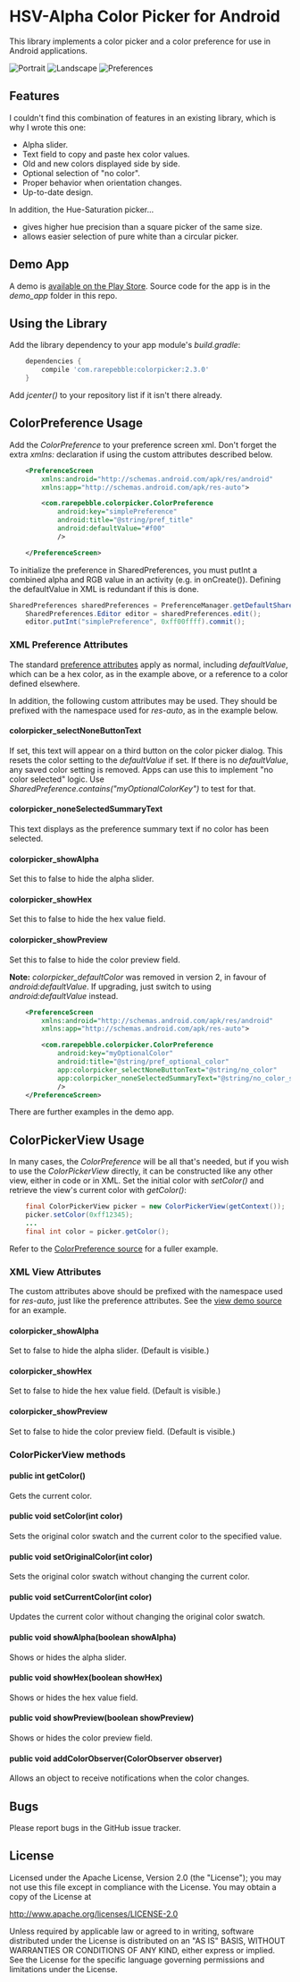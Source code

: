 # HSV-Alpha Color Picker for Android

This library implements a color picker and a color preference for use in Android applications.

![Portrait](docs/portrait.png) ![Landscape](docs/landscape.png) ![Preferences](docs/preference.png)

## Features

I couldn't find this combination of features in an existing library, which is why I wrote this one:

* Alpha slider.
* Text field to copy and paste hex color values.
* Old and new colors displayed side by side.
* Optional selection of "no color".
* Proper behavior when orientation changes.
* Up-to-date design.

In addition, the Hue-Saturation picker...

* gives higher hue precision than a square picker of the same size.
* allows easier selection of pure white than a circular picker.

## Demo App

A demo is [available on the Play Store](https://play.google.com/store/apps/details?id=com.rarepebble.colorpickerdemo).
Source code for the app is in the *demo_app* folder in this repo.

## Using the Library

Add the library dependency to your app module's *build.gradle*:

```groovy
    dependencies {
        compile 'com.rarepebble:colorpicker:2.3.0'
    }
```
Add *jcenter()* to your repository list if it isn't there already.

## ColorPreference Usage

Add the *ColorPreference* to your preference screen xml. Don't forget the extra *xmlns:*
declaration if using the custom attributes described below.

```xml
    <PreferenceScreen
        xmlns:android="http://schemas.android.com/apk/res/android"
        xmlns:app="http://schemas.android.com/apk/res-auto">

        <com.rarepebble.colorpicker.ColorPreference
            android:key="simplePreference"
            android:title="@string/pref_title"
            android:defaultValue="#f00"
            />

    </PreferenceScreen>
```

To initialize the preference in SharedPreferences, you must putInt a combined alpha and RGB value in an activity (e.g. in onCreate()). Defining the defaultValue in XML is redundant if this is done.

```java
SharedPreferences sharedPreferences = PreferenceManager.getDefaultSharedPreferences(getApplicationContext());
	SharedPreferences.Editor editor = sharedPreferences.edit();
	editor.putInt("simplePreference", 0xff00ffff).commit();
```

### XML Preference Attributes

The standard [preference attributes](https://developer.android.com/reference/android/preference/Preference.html#lattrs)
apply as normal, including *defaultValue*, which can be a hex color, as in the example above, or a
reference to a color defined elsewhere.

In addition, the following custom attributes may be used. They should be prefixed with the
namespace used for *res-auto*, as in the example below.

#### colorpicker_selectNoneButtonText

If set, this text will appear on a third button on the color picker dialog.
This resets the color setting to the *defaultValue* if set.
If there is no *defaultValue*, any saved color setting is removed. Apps can use this to implement
"no color selected" logic. Use *SharedPreference.contains("myOptionalColorKey")* to test for that.

#### colorpicker_noneSelectedSummaryText

This text displays as the preference summary text if no color has been selected.

#### colorpicker_showAlpha

Set this to false to hide the alpha slider.

#### colorpicker_showHex

Set this to false to hide the hex value field.

#### colorpicker_showPreview

Set this to false to hide the color preview field.

**Note:** *colorpicker_defaultColor* was removed in version 2, in favour of *android:defaultValue*.
If upgrading, just switch to using *android:defaultValue* instead.


```xml
    <PreferenceScreen
        xmlns:android="http://schemas.android.com/apk/res/android"
        xmlns:app="http://schemas.android.com/apk/res-auto">

        <com.rarepebble.colorpicker.ColorPreference
            android:key="myOptionalColor"
            android:title="@string/pref_optional_color"
            app:colorpicker_selectNoneButtonText="@string/no_color"
            app:colorpicker_noneSelectedSummaryText="@string/no_color_selected"
            />
    </PreferenceScreen>
```

There are further examples in the demo app.

## ColorPickerView Usage

In many cases, the *ColorPreference* will be all that's needed, but if you wish to use the
*ColorPickerView* directly, it can be constructed like any other view, either in code or in XML.
Set the initial color with *setColor()* and retrieve the view's current color with *getColor()*:

```java
    final ColorPickerView picker = new ColorPickerView(getContext());
    picker.setColor(0xff12345);
    ...
    final int color = picker.getColor();
```

Refer to the [ColorPreference source](colorpicker/src/main/java/com/rarepebble/colorpicker/ColorPreference.java?ts=4)
for a fuller example.

### XML View Attributes

The custom attributes above should be prefixed with the namespace used for *res-auto*, just like
the preference attributes. See the [view demo source](demo_app/src/main/res/layout/view_demo.xml)
for an example.

#### colorpicker_showAlpha

Set to false to hide the alpha slider. (Default is visible.)

#### colorpicker_showHex

Set to false to hide the hex value field. (Default is visible.)

#### colorpicker_showPreview

Set to false to hide the color preview field. (Default is visible.)

### ColorPickerView methods

#### public int getColor()

Gets the current color.

#### public void setColor(int color)

Sets the original color swatch and the current color to the specified value.

#### public void setOriginalColor(int color)

Sets the original color swatch without changing the current color.

#### public void setCurrentColor(int color)

Updates the current color without changing the original color swatch.

#### public void showAlpha(boolean showAlpha)

Shows or hides the alpha slider.

#### public void showHex(boolean showHex)

Shows or hides the hex value field.

#### public void showPreview(boolean showPreview)

Shows or hides the color preview field.

#### public void addColorObserver(ColorObserver observer)

Allows an object to receive notifications when the color changes.

## Bugs

Please report bugs in the GitHub issue tracker.

## License

Licensed under the Apache License, Version 2.0 (the "License");
you may not use this file except in compliance with the License.
You may obtain a copy of the License at

http://www.apache.org/licenses/LICENSE-2.0

Unless required by applicable law or agreed to in writing, software
distributed under the License is distributed on an "AS IS" BASIS,
WITHOUT WARRANTIES OR CONDITIONS OF ANY KIND, either express or implied.
See the License for the specific language governing permissions and
limitations under the License.
